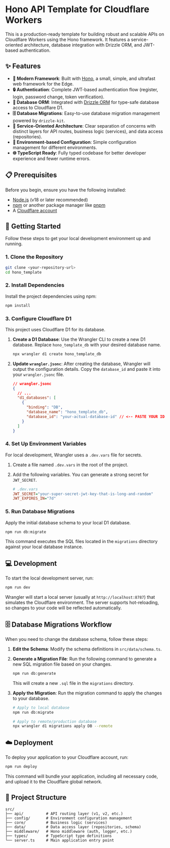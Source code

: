 # Hono API Template for Cloudflare Workers

This is a production-ready template for building robust and scalable APIs on Cloudflare Workers using the Hono framework. It features a service-oriented architecture, database integration with Drizzle ORM, and JWT-based authentication.

## ✨ Features

- **🚀 Modern Framework**: Built with [Hono](https://hono.dev/), a small, simple, and ultrafast web framework for the Edge.
- **🔒 Authentication**: Complete JWT-based authentication flow (register, login, password change, token verification).
- **🐘 Database ORM**: Integrated with [Drizzle ORM](https://orm.drizzle.team/) for type-safe database access to Cloudflare D1.
- **🗄️ Database Migrations**: Easy-to-use database migration management powered by `drizzle-kit`.
- **📐 Service-Oriented Architecture**: Clear separation of concerns with distinct layers for API routes, business logic (services), and data access (repositories).
- **🔧 Environment-based Configuration**: Simple configuration management for different environments.
- **🌐 TypeScript Ready**: Fully typed codebase for better developer experience and fewer runtime errors.

## 📋 Prerequisites

Before you begin, ensure you have the following installed:

- [Node.js](https://nodejs.org/) (v18 or later recommended)
- [npm](https://www.npmjs.com/) or another package manager like [pnpm](https://pnpm.io/)
- A [Cloudflare account](https://dash.cloudflare.com/sign-up)

## 🚀 Getting Started

Follow these steps to get your local development environment up and running.

### 1. Clone the Repository

```bash
git clone <your-repository-url>
cd hono_template
```

### 2. Install Dependencies

Install the project dependencies using npm:

```bash
npm install
```

### 3. Configure Cloudflare D1

This project uses Cloudflare D1 for its database.

1.  **Create a D1 Database**:
    Use the Wrangler CLI to create a new D1 database. Replace `hono_template_db` with your desired database name.

    ```bash
    npx wrangler d1 create hono_template_db
    ```

2.  **Update `wrangler.jsonc`**:
    After creating the database, Wrangler will output the configuration details. Copy the `database_id` and paste it into your `wrangler.jsonc` file.

    ```json
    // wrangler.jsonc
    {
      // ...
      "d1_databases": [
        {
          "binding": "DB",
          "database_name": "hono_template_db",
          "database_id": "your-actual-database-id" // <-- PASTE YOUR ID HERE
        }
      ]
    }
    ```

### 4. Set Up Environment Variables

For local development, Wrangler uses a `.dev.vars` file for secrets.

1.  Create a file named `.dev.vars` in the root of the project.
2.  Add the following variables. You can generate a strong secret for `JWT_SECRET`.

    ```ini
    # .dev.vars
    JWT_SECRET="your-super-secret-jwt-key-that-is-long-and-random"
    JWT_EXPIRES_IN="7d"
    ```

### 5. Run Database Migrations

Apply the initial database schema to your local D1 database.

```bash
npm run db:migrate
```

This command executes the SQL files located in the `migrations` directory against your local database instance.

## 💻 Development

To start the local development server, run:

```bash
npm run dev
```

Wrangler will start a local server (usually at `http://localhost:8787`) that simulates the Cloudflare environment. The server supports hot-reloading, so changes to your code will be reflected automatically.

## 🗄️ Database Migrations Workflow

When you need to change the database schema, follow these steps:

1.  **Edit the Schema**: Modify the schema definitions in `src/data/schema.ts`.
2.  **Generate a Migration File**: Run the following command to generate a new SQL migration file based on your changes.

    ```bash
    npm run db:generate
    ```

    This will create a new `.sql` file in the `migrations` directory.

3.  **Apply the Migration**: Run the migration command to apply the changes to your database.

    ```bash
    # Apply to local database
    npm run db:migrate

    # Apply to remote/production database
    npx wrangler d1 migrations apply DB --remote
    ```

## ☁️ Deployment

To deploy your application to your Cloudflare account, run:

```bash
npm run deploy
```

This command will bundle your application, including all necessary code, and upload it to the Cloudflare global network.

## 📂 Project Structure

```
src/
├── api/          # API routing layer (v1, v2, etc.)
├── config/       # Environment configuration management
├── core/         # Business logic (services)
├── data/         # Data access layer (repositories, schema)
├── middleware/   # Hono middleware (auth, logger, etc.)
├── types/        # TypeScript type definitions
└── server.ts     # Main application entry point
```
